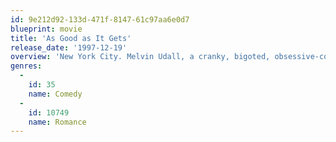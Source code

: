```yaml
---
id: 9e212d92-133d-471f-8147-61c97aa6e0d7
blueprint: movie
title: 'As Good as It Gets'
release_date: '1997-12-19'
overview: 'New York City. Melvin Udall, a cranky, bigoted, obsessive-compulsive writer, finds his life turned upside down when neighboring gay artist Simon is hospitalized and his dog is entrusted to Melvin. In addition, Carol, the only waitress who will tolerate him, must leave work to care for her sick son, making it impossible for Melvin to eat breakfast.'
genres:
  -
    id: 35
    name: Comedy
  -
    id: 10749
    name: Romance
---
```


